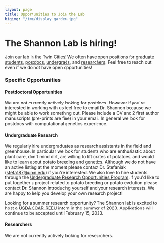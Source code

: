 ```yaml
---
layout: page
title: Opportunities to Join the Lab
bigimg: "/img/display_garden.jpg"
---
```


# The Shannon Lab is hiring!

Join our lab in the Twin Cities! We often have open positions for [graduate students](#graduate-research), [postdocs](#postdoctoral-opportunities), [undergrads](#undergraduate-research), and [researchers](#researchers). Feel free to reach out even if we do not have open opportunities!

### Specific Opportunities

#### Postdoctoral Opportunities

We are not currently actively looking for postdocs.  However if you're interested in working with us feel free to email Dr. Shannon because we might be able to work something out. Please include a CV and 2 first author manuscripts (pre-prints are fine) in your email.  In general we look for postdocs with computational genetics experience.

#### Undergraduate Research

We regularly hire undergraduates as research assistants in the field and greenhouse. In particular we look for students who are enthusiastic about plant care, don't mind dirt, are willing to lift crates of potatoes, and would like to learn about potato breeding and genetics. Although we do not have an active listing at the moment please contact Dr. Stefaniak (stefa187@umn.edu) if you're interested.  We also love to hire students through the [Undergraduate Research Opportunities Program](https://ugresearch.umn.edu/opportunities/urop). If you'd like to put together a project related to potato breeding or potato evolution please contact Dr. Shannon introducing yourself and your research interests. We are happy to help you develop your own research project!

Looking for a summer research opportunity? The Shannon lab is excited to host a [USDA SOAR-REEU](https://cfans.umn.edu/about/diversity-inclusion/undergrad/SOAR-REEU) intern in the summer of 2023. Applications will continue to be accepted until February 15, 2023. 

#### Researchers

We are not currently actively looking for researchers.
